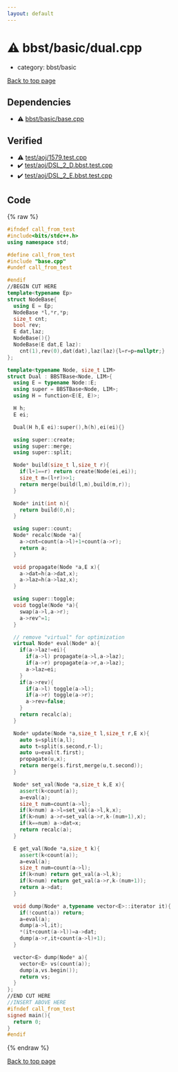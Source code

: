 ```yaml
---
layout: default
---
```


<!-- mathjax config similar to math.stackexchange -->
<script type="text/javascript" async
  src="https://cdnjs.cloudflare.com/ajax/libs/mathjax/2.7.5/MathJax.js?config=TeX-MML-AM_CHTML">
</script>
<script type="text/x-mathjax-config">
  MathJax.Hub.Config({
    TeX: { equationNumbers: { autoNumber: "AMS" }},
    tex2jax: {
      inlineMath: [ ['$','$'] ],
      processEscapes: true
    },
    "HTML-CSS": { matchFontHeight: false },
    displayAlign: "left",
    displayIndent: "2em"
  });
</script>

<script type="text/javascript" src="https://cdnjs.cloudflare.com/ajax/libs/jquery/3.4.1/jquery.min.js"></script>
<script src="https://cdn.jsdelivr.net/npm/jquery-balloon-js@1.1.2/jquery.balloon.min.js" integrity="sha256-ZEYs9VrgAeNuPvs15E39OsyOJaIkXEEt10fzxJ20+2I=" crossorigin="anonymous"></script>
<script type="text/javascript" src="../../../assets/js/copy-button.js"></script>
<link rel="stylesheet" href="../../../assets/css/copy-button.css" />


# :warning: bbst/basic/dual.cpp
* category: bbst/basic


<a href="../../../index.html">Back to top page</a>



## Dependencies
* :warning: <a href="base.cpp.html">bbst/basic/base.cpp</a>


## Verified
* :warning: <a href="../../../verify/test/aoj/1579.test.cpp.html">test/aoj/1579.test.cpp</a>
* :heavy_check_mark: <a href="../../../verify/test/aoj/DSL_2_D.bbst.test.cpp.html">test/aoj/DSL_2_D.bbst.test.cpp</a>
* :heavy_check_mark: <a href="../../../verify/test/aoj/DSL_2_E.bbst.test.cpp.html">test/aoj/DSL_2_E.bbst.test.cpp</a>


## Code
{% raw %}
```cpp
#ifndef call_from_test
#include<bits/stdc++.h>
using namespace std;

#define call_from_test
#include "base.cpp"
#undef call_from_test

#endif
//BEGIN CUT HERE
template<typename Ep>
struct NodeBase{
  using E = Ep;
  NodeBase *l,*r,*p;
  size_t cnt;
  bool rev;
  E dat,laz;
  NodeBase(){}
  NodeBase(E dat,E laz):
    cnt(1),rev(0),dat(dat),laz(laz){l=r=p=nullptr;}
};

template<typename Node, size_t LIM>
struct Dual : BBSTBase<Node, LIM>{
  using E = typename Node::E;
  using super = BBSTBase<Node, LIM>;
  using H = function<E(E, E)>;

  H h;
  E ei;

  Dual(H h,E ei):super(),h(h),ei(ei){}

  using super::create;
  using super::merge;
  using super::split;

  Node* build(size_t l,size_t r){
    if(l+1==r) return create(Node(ei,ei));
    size_t m=(l+r)>>1;
    return merge(build(l,m),build(m,r));
  }

  Node* init(int n){
    return build(0,n);
  }

  using super::count;
  Node* recalc(Node *a){
    a->cnt=count(a->l)+1+count(a->r);
    return a;
  }

  void propagate(Node *a,E x){
    a->dat=h(a->dat,x);
    a->laz=h(a->laz,x);
  }

  using super::toggle;
  void toggle(Node *a){
    swap(a->l,a->r);
    a->rev^=1;
  }

  // remove "virtual" for optimization
  virtual Node* eval(Node* a){
    if(a->laz!=ei){
      if(a->l) propagate(a->l,a->laz);
      if(a->r) propagate(a->r,a->laz);
      a->laz=ei;
    }
    if(a->rev){
      if(a->l) toggle(a->l);
      if(a->r) toggle(a->r);
      a->rev=false;
    }
    return recalc(a);
  }

  Node* update(Node *a,size_t l,size_t r,E x){
    auto s=split(a,l);
    auto t=split(s.second,r-l);
    auto u=eval(t.first);
    propagate(u,x);
    return merge(s.first,merge(u,t.second));
  }

  Node* set_val(Node *a,size_t k,E x){
    assert(k<count(a));
    a=eval(a);
    size_t num=count(a->l);
    if(k<num) a->l=set_val(a->l,k,x);
    if(k>num) a->r=set_val(a->r,k-(num+1),x);
    if(k==num) a->dat=x;
    return recalc(a);
  }

  E get_val(Node *a,size_t k){
    assert(k<count(a));
    a=eval(a);
    size_t num=count(a->l);
    if(k<num) return get_val(a->l,k);
    if(k>num) return get_val(a->r,k-(num+1));
    return a->dat;
  }

  void dump(Node* a,typename vector<E>::iterator it){
    if(!count(a)) return;
    a=eval(a);
    dump(a->l,it);
    *(it+count(a->l))=a->dat;
    dump(a->r,it+count(a->l)+1);
  }

  vector<E> dump(Node* a){
    vector<E> vs(count(a));
    dump(a,vs.begin());
    return vs;
  }
};
//END CUT HERE
//INSERT ABOVE HERE
#ifndef call_from_test
signed main(){
  return 0;
}
#endif

```
{% endraw %}

<a href="../../../index.html">Back to top page</a>

